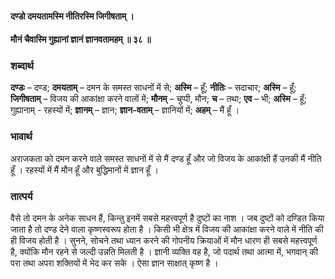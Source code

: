 #### दण्डो दमयतामस्मि नीतिरस्मि जिगीषताम् ।
#### मौनं चैवास्मि गुह्यानां ज्ञानं ज्ञानवतामहम् ॥ ३८ ॥

### शब्दार्थ

**दण्डः** – दण्ड; **दमयताम्** – दमन के समस्त साधनों में से; **अस्मि** – हूँ; **नीतिः** – सदाचार; **अस्मि** – हूँ; **जिगीषताम्** – विजय की आकांक्षा करने वालों में; **मौनम्** – चुप्पी, मौन; **च** – तथा; **एव** – भी; **अस्मि** – हूँ; गुह्यानाम् - रहस्यों में; **ज्ञानम्** – ज्ञान; **ज्ञान-वताम्** – ज्ञानियों में; **अहम्** – मैं हूँ ।

### भावार्थ

अराजकता को दमन करने वाले समस्त साधनों में से मैं दण्ड हूँ और जो विजय के आकांक्षी हैं उनकी मैं नीति हूँ । रहस्यों में मैं मौन हूँ और बुद्धिमानों में ज्ञान हूँ ।

### तात्पर्य

वैसे तो दमन के अनेक साधन हैं, किन्तु इनमें सबसे महत्त्वपूर्ण है दुष्टों का नाश । जब दुष्टों को दण्डित किया जाता है तो दण्ड देने वाला कृष्णस्वरूप होता है । किसी भी क्षेत्र में विजय की आकांक्षा करने वाले में नीति की ही विजय होती है । सुनने, सोचने तथा ध्यान करने की गोपनीय क्रियाओं में मौन धारण ही सबसे महत्त्वपूर्ण है, क्योंकि मौन रहने से जल्दी उन्नति मिलती है । ज्ञानी व्यक्ति वह है, जो पदार्थ तथा आत्मा में, भगवान् की परा तथा अपरा शक्तियों में भेद कर सके । ऐसा ज्ञान साक्षात् कृष्ण है ।